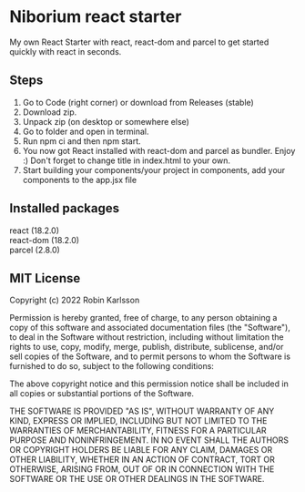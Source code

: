 # Niborium react starter
My own React Starter with react, react-dom and parcel to get started quickly with react in seconds.

## Steps
1) Go to Code (right corner) or download from Releases (stable)
2) Download zip.
3) Unpack zip (on desktop or somewhere else)
4) Go to folder and open in terminal.
5) Run npm ci and then npm start.
6) You now got React installed with react-dom and parcel as bundler. Enjoy :) Don't forget to change title in index.html to your own.
7) Start building your components/your project in components, add your components to the app.jsx file

## Installed packages
react (18.2.0)\
react-dom (18.2.0)\
parcel (2.8.0)

## MIT License

Copyright (c) 2022 Robin Karlsson

Permission is hereby granted, free of charge, to any person obtaining a copy
of this software and associated documentation files (the "Software"), to deal
in the Software without restriction, including without limitation the rights
to use, copy, modify, merge, publish, distribute, sublicense, and/or sell
copies of the Software, and to permit persons to whom the Software is
furnished to do so, subject to the following conditions:

The above copyright notice and this permission notice shall be included in all
copies or substantial portions of the Software.

THE SOFTWARE IS PROVIDED "AS IS", WITHOUT WARRANTY OF ANY KIND, EXPRESS OR
IMPLIED, INCLUDING BUT NOT LIMITED TO THE WARRANTIES OF MERCHANTABILITY,
FITNESS FOR A PARTICULAR PURPOSE AND NONINFRINGEMENT. IN NO EVENT SHALL THE
AUTHORS OR COPYRIGHT HOLDERS BE LIABLE FOR ANY CLAIM, DAMAGES OR OTHER
LIABILITY, WHETHER IN AN ACTION OF CONTRACT, TORT OR OTHERWISE, ARISING FROM,
OUT OF OR IN CONNECTION WITH THE SOFTWARE OR THE USE OR OTHER DEALINGS IN THE
SOFTWARE.
